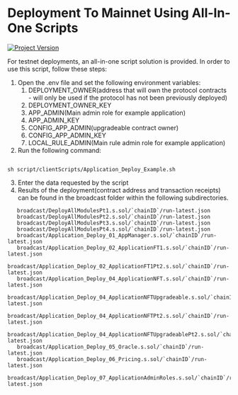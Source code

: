 # Deployment To Mainnet Using All-In-One Scripts

[![Project Version][version-image]][version-url]

For testnet deployments, an all-in-one script solution is provided. In order to use this script, follow these steps:

1. Open the .env file and set the following environment variables:
   1. DEPLOYMENT_OWNER(address that will own the protocol contracts - will only be used if the protocol has not been previously deployed)
   2. DEPLOYMENT_OWNER_KEY
   3. APP_ADMIN(Main admin role for example application)
   4. APP_ADMIN_KEY
   5. CONFIG_APP_ADMIN(upgradeable contract owner)
   6. CONFIG_APP_ADMIN_KEY
   7. LOCAL_RULE_ADMIN(Main rule admin role for example application)
2. Run the following command:

```

sh script/clientScripts/Application_Deploy_Example.sh

```

3. Enter the data requested by the script
4. Results of the deployment(contract address and transaction receipts) can be found in the broadcast folder within the following subdirectories. 

```
   broadcast/DeployAllModulesPt1.s.sol/`chainID`/run-latest.json 
   broadcast/DeployAllModulesPt2.s.sol/`chainID`/run-latest.json 
   broadcast/DeployAllModulesPt3.s.sol/`chainID`/run-latest.json 
   broadcast/DeployAllModulesPt4.s.sol/`chainID`/run-latest.json 
   broadcast/Application_Deploy_01_AppManager.s.sol/`chainID`/run-latest.json 
   broadcast/Application_Deploy_02_ApplicationFT1.s.sol/`chainID`/run-latest.json 
   broadcast/Application_Deploy_02_ApplicationFT1Pt2.s.sol/`chainID`/run-latest.json 
   broadcast/Application_Deploy_04_ApplicationNFT.s.sol/`chainID`/run-latest.json 
   broadcast/Application_Deploy_04_ApplicationNFTUpgradeable.s.sol/`chainID`/run-latest.json 
   broadcast/Application_Deploy_04_ApplicationNFTPt2.s.sol/`chainID`/run-latest.json 
   broadcast/Application_Deploy_04_ApplicationNFTUpgradeablePt2.s.sol/`chainID`/run-latest.json 
   broadcast/Application_Deploy_05_Oracle.s.sol/`chainID`/run-latest.json 
   broadcast/Application_Deploy_06_Pricing.s.sol/`chainID`/run-latest.json 
   broadcast/Application_Deploy_07_ApplicationAdminRoles.s.sol/`chainID`/run-latest.json 
```

<!-- These are the header links -->
[version-image]: https://img.shields.io/badge/Version-1.2.1-brightgreen?style=for-the-badge&logo=appveyor
[version-url]: https://github.com/thrackle-io/rules-protocol
